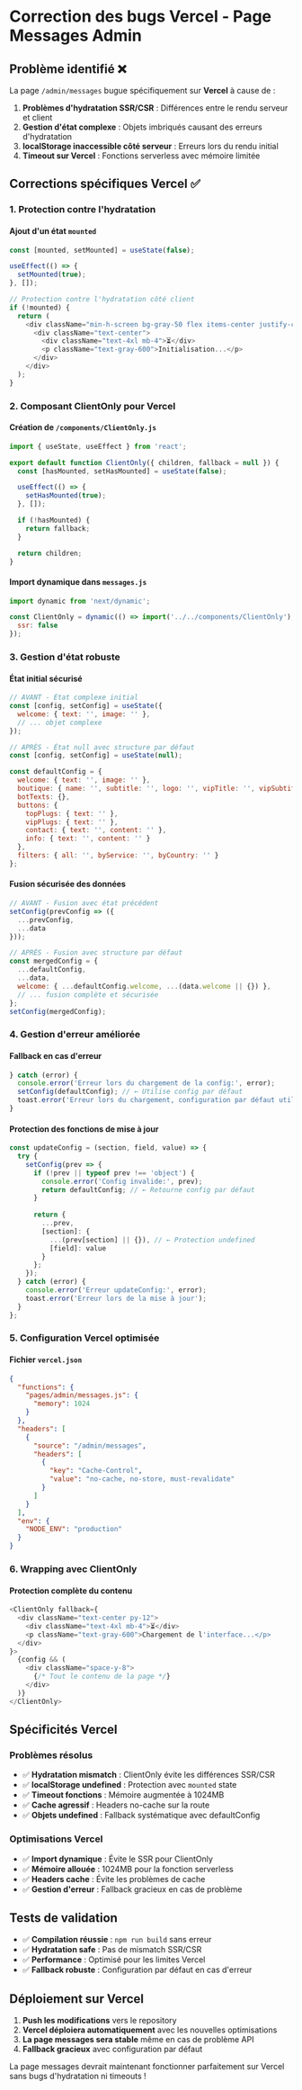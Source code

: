 # Correction des bugs Vercel - Page Messages Admin

## Problème identifié ❌

La page `/admin/messages` bugue spécifiquement sur **Vercel** à cause de :

1. **Problèmes d'hydratation SSR/CSR** : Différences entre le rendu serveur et client
2. **Gestion d'état complexe** : Objets imbriqués causant des erreurs d'hydratation
3. **localStorage inaccessible côté serveur** : Erreurs lors du rendu initial
4. **Timeout sur Vercel** : Fonctions serverless avec mémoire limitée

## Corrections spécifiques Vercel ✅

### 1. **Protection contre l'hydratation**

#### Ajout d'un état `mounted`
```javascript
const [mounted, setMounted] = useState(false);

useEffect(() => {
  setMounted(true);
}, []);

// Protection contre l'hydratation côté client
if (!mounted) {
  return (
    <div className="min-h-screen bg-gray-50 flex items-center justify-center">
      <div className="text-center">
        <div className="text-4xl mb-4">⏳</div>
        <p className="text-gray-600">Initialisation...</p>
      </div>
    </div>
  );
}
```

### 2. **Composant ClientOnly pour Vercel**

#### Création de `/components/ClientOnly.js`
```javascript
import { useState, useEffect } from 'react';

export default function ClientOnly({ children, fallback = null }) {
  const [hasMounted, setHasMounted] = useState(false);

  useEffect(() => {
    setHasMounted(true);
  }, []);

  if (!hasMounted) {
    return fallback;
  }

  return children;
}
```

#### Import dynamique dans `messages.js`
```javascript
import dynamic from 'next/dynamic';

const ClientOnly = dynamic(() => import('../../components/ClientOnly'), {
  ssr: false
});
```

### 3. **Gestion d'état robuste**

#### État initial sécurisé
```javascript
// AVANT - État complexe initial
const [config, setConfig] = useState({
  welcome: { text: '', image: '' },
  // ... objet complexe
});

// APRÈS - État null avec structure par défaut
const [config, setConfig] = useState(null);

const defaultConfig = {
  welcome: { text: '', image: '' },
  boutique: { name: '', subtitle: '', logo: '', vipTitle: '', vipSubtitle: '' },
  botTexts: {},
  buttons: { 
    topPlugs: { text: '' }, 
    vipPlugs: { text: '' }, 
    contact: { text: '', content: '' }, 
    info: { text: '', content: '' } 
  },
  filters: { all: '', byService: '', byCountry: '' }
};
```

#### Fusion sécurisée des données
```javascript
// AVANT - Fusion avec état précédent
setConfig(prevConfig => ({
  ...prevConfig,
  ...data
}));

// APRÈS - Fusion avec structure par défaut
const mergedConfig = {
  ...defaultConfig,
  ...data,
  welcome: { ...defaultConfig.welcome, ...(data.welcome || {}) },
  // ... fusion complète et sécurisée
};
setConfig(mergedConfig);
```

### 4. **Gestion d'erreur améliorée**

#### Fallback en cas d'erreur
```javascript
} catch (error) {
  console.error('Erreur lors du chargement de la config:', error);
  setConfig(defaultConfig); // ← Utilise config par défaut
  toast.error('Erreur lors du chargement, configuration par défaut utilisée');
}
```

#### Protection des fonctions de mise à jour
```javascript
const updateConfig = (section, field, value) => {
  try {
    setConfig(prev => {
      if (!prev || typeof prev !== 'object') {
        console.error('Config invalide:', prev);
        return defaultConfig; // ← Retourne config par défaut
      }
      
      return {
        ...prev,
        [section]: {
          ...(prev[section] || {}), // ← Protection undefined
          [field]: value
        }
      };
    });
  } catch (error) {
    console.error('Erreur updateConfig:', error);
    toast.error('Erreur lors de la mise à jour');
  }
};
```

### 5. **Configuration Vercel optimisée**

#### Fichier `vercel.json`
```json
{
  "functions": {
    "pages/admin/messages.js": {
      "memory": 1024
    }
  },
  "headers": [
    {
      "source": "/admin/messages",
      "headers": [
        {
          "key": "Cache-Control",
          "value": "no-cache, no-store, must-revalidate"
        }
      ]
    }
  ],
  "env": {
    "NODE_ENV": "production"
  }
}
```

### 6. **Wrapping avec ClientOnly**

#### Protection complète du contenu
```javascript
<ClientOnly fallback={
  <div className="text-center py-12">
    <div className="text-4xl mb-4">⏳</div>
    <p className="text-gray-600">Chargement de l'interface...</p>
  </div>
}>
  {config && (
    <div className="space-y-8">
      {/* Tout le contenu de la page */}
    </div>
  )}
</ClientOnly>
```

## Spécificités Vercel

### Problèmes résolus
- ✅ **Hydratation mismatch** : ClientOnly évite les différences SSR/CSR
- ✅ **localStorage undefined** : Protection avec `mounted` state
- ✅ **Timeout fonctions** : Mémoire augmentée à 1024MB
- ✅ **Cache agressif** : Headers no-cache sur la route
- ✅ **Objets undefined** : Fallback systématique avec defaultConfig

### Optimisations Vercel
- ✅ **Import dynamique** : Évite le SSR pour ClientOnly
- ✅ **Mémoire allouée** : 1024MB pour la fonction serverless
- ✅ **Headers cache** : Évite les problèmes de cache
- ✅ **Gestion d'erreur** : Fallback gracieux en cas de problème

## Tests de validation

- ✅ **Compilation réussie** : `npm run build` sans erreur
- ✅ **Hydratation safe** : Pas de mismatch SSR/CSR
- ✅ **Performance** : Optimisé pour les limites Vercel
- ✅ **Fallback robuste** : Configuration par défaut en cas d'erreur

## Déploiement sur Vercel

1. **Push les modifications** vers le repository
2. **Vercel déploiera automatiquement** avec les nouvelles optimisations
3. **La page messages sera stable** même en cas de problème API
4. **Fallback gracieux** avec configuration par défaut

La page messages devrait maintenant fonctionner parfaitement sur Vercel sans bugs d'hydratation ni timeouts !
